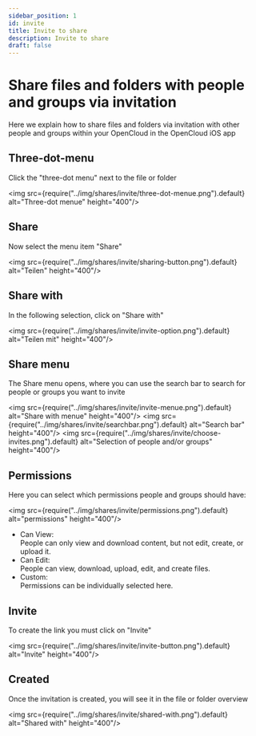 ```yaml
---
sidebar_position: 1
id: invite
title: Invite to share
description: Invite to share
draft: false
---
```


# Share files and folders with people and groups via invitation

Here we explain how to share files and folders via invitation with other people and groups within your OpenCloud in the OpenCloud iOS app

## Three-dot-menu

Click the "three-dot menu" next to the file or folder

<img src={require("../img/shares/invite/three-dot-menue.png").default} alt="Three-dot menue" height="400"/>

## Share

Now select the menu item "Share"

<img src={require("../img/shares/invite/sharing-button.png").default} alt="Teilen" height="400"/>

## Share with

In the following selection, click on "Share with"

<img src={require("../img/shares/invite/invite-option.png").default} alt="Teilen mit" height="400"/>

## Share menu

The Share menu opens, where you can use the search bar to search for people or groups you want to invite

<img src={require("../img/shares/invite/invite-menue.png").default} alt="Share with menue" height="400"/>
<img src={require("../img/shares/invite/searchbar.png").default} alt="Search bar" height="400"/>
<img src={require("../img/shares/invite/choose-invites.png").default} alt="Selection of people and/or groups" height="400"/>

## Permissions

Here you can select which permissions people and groups should have:

<img src={require("../img/shares/invite/permissions.png").default} alt="permissions" height="400"/>

- Can View:  
  People can only view and download content, but not edit, create, or upload it.
- Can Edit:  
  People can view, download, upload, edit, and create files.
- Custom:  
  Permissions can be individually selected here.

## Invite

To create the link you must click on "Invite"

<img src={require("../img/shares/invite/invite-button.png").default} alt="Invite" height="400"/>

## Created

Once the invitation is created, you will see it in the file or folder overview

<img src={require("../img/shares/invite/shared-with.png").default} alt="Shared with" height="400"/>
